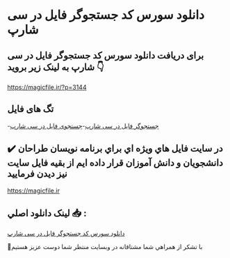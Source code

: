 # دانلود سورس کد جستجوگر فایل در سی شارپ

## برای دریافت دانلود سورس کد جستجوگر فایل در سی شارپ به لینک زیر بروید 👇

https://magicfile.ir/?p=3144

## تگ های فایل

-[جستجوگر فایل در سی شارپ](https://magicfile.ir/product/%d8%b3%d9%88%d8%b1%d8%b3-%d9%88-%da%a9%d8%af%d8%ac%d8%b3%d8%aa%d8%ac%d9%88-%d9%81%d8%a7%db%8c%d9%84-%d8%af%d8%b1-%d8%b3%db%8c-%d8%b4%d8%a7%d8%b1%d9%be/)-[جستجوی فایل در سی شارپ](https://magicfile.ir/product/%d8%b3%d9%88%d8%b1%d8%b3-%d9%88-%da%a9%d8%af%d8%ac%d8%b3%d8%aa%d8%ac%d9%88-%d9%81%d8%a7%db%8c%d9%84-%d8%af%d8%b1-%d8%b3%db%8c-%d8%b4%d8%a7%d8%b1%d9%be/)

## ✔️ در سايت فايل هاي ويژه اي براي برنامه نويسان طراحان دانشجويان و دانش آموزان قرار داده ايم از بقيه فايل سايت نيز ديدن فرماييد

https://magicfile.ir


## لينک دانلود اصلي 📥 :

[دانلود سورس کد جستجوگر فایل در سی شارپ](https://magicfile.ir/product/%d8%b3%d9%88%d8%b1%d8%b3-%d9%88-%da%a9%d8%af%d8%ac%d8%b3%d8%aa%d8%ac%d9%88-%d9%81%d8%a7%db%8c%d9%84-%d8%af%d8%b1-%d8%b3%db%8c-%d8%b4%d8%a7%d8%b1%d9%be/) 


🙏با تشکر از همراهي شما مشتاقانه در وبسایت منتظر شما دوست عزیز هستیم

